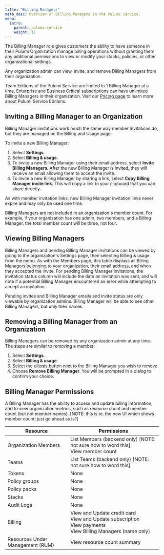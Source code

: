 ```yaml
---
title: "Billing Managers"
meta_desc: Overview of Billing Managers in the Pulumi Service.
menu:
  intro:
    parent: pulumi-service
    weight: 11
---
```


The Billing Manager role gives customers the ability to have someone in their Pulumi Organization manage billing operations without granting them any additional permissions to view or modify your stacks, policies, or other organizational settings.

Any organization admin can view, invite, and remove Billing Managers from their organization.

Team Editions of the Pulumi Service are limited to 1 Billing Manager at a time. Enterprise and Business Critical subscriptions can have unlimited Billing Managers in their organization. Visit our [Pricing page](https://www.pulumi.com/pricing) to learn more about Pulumi Service Editions.

## Inviting a Billing Manager to an Organization

Billing Manager invitations work much the same way member invitations do, but they are managed on the Billing and Usage page.

To invite a new Billing Manager:

1. Select **Settings**.
1. Select **Billing & usage**.
1. To invite a new Billing Manager using their email address, select **Invite Billing Managers**. After the new Billing Manager is invited, they will receive an email allowing them to accept the invite.
1. To invite a new Billing Manager by sharing a link, select **Copy Billing Manager invite link**. This will copy a link to your clipboard that you can share directly.

As with member invitation links, new Billing Manager invitation links never expire and may only be used one time.

Billing Managers are not included in an organization's member count. For example, if your organization has one admin, two members, and a Billing Manager, the total member count will be three, not four.

## Viewing Billing Managers

Billing Managers and pending Billing Manager invitations can be viewed by going to the organization's Settings page, then selecting Billing & usage from the menu. As with the Members page, this table displays all Billing Managers belonging to your organization, their email address, and when they accepted the invite. For pending Billing Manager invitations, the invitation status column will include the date an invitation was sent, and will note if a potential Billing Manager encountered an error while attempting to accept an invitation.

Pending invites and Billing Manager emails and invite status are only viewable by organization admins. Billing Manager will be able to see other Billing Managers, but only their names.

## Removing a Billing Manager from an Organization

Billing Managers can be removed by any organization admin at any time. The steps are similar to removing a member:

1. Select **Settings**.
1. Select **Billing & usage**.
1. Select the ellipsis button next to the Billing Manager you wish to remove.
1. Choose **Remove Billing Manager**. You will be prompted in a dialog to confirm your choice.

## Billing Manager Permissions
A Billing Manager has the ability to access and update billing information, and to view organization metrics, such as resource count and member count (but not member names). [NOTE: this is re. the new UI which shows member count; just go ahead as is?]

| Resource | Permissions |
| --- | --- |
| Organization Members | List Members (backend only) [NOTE: not sure how to word this] <br> View member count |
| Teams | List Teams (backend only) [NOTE: not sure how to word this] |
| Tokens | None |
| Policy groups | None |
| Policy packs | None |
| Stacks | None |
| Audit Logs | None |
| Billing | View and Update credit card <br> View and Update subscription <br> View payments <br> View Billing Managers (name only) |
| Resources Under Management (RUM) | View resource count summary| |
